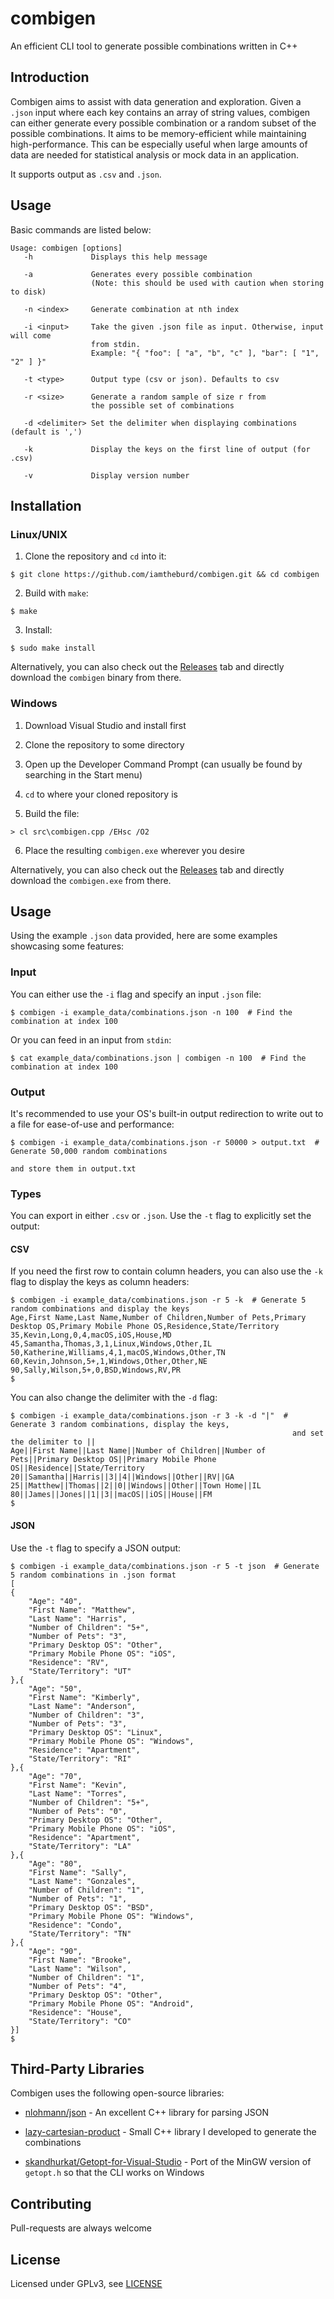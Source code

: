 # combigen
An efficient CLI tool to generate possible combinations written in C++

## Introduction
Combigen aims to assist with data generation and exploration. Given a `.json` input where each key contains an array of string values, combigen can either generate every possible combination or a random subset of the possible combinations. It aims to be memory-efficient while maintaining high-performance. This can be especially useful when large amounts of data are needed for statistical analysis or mock data in an application.

It supports output as `.csv` and `.json`.

## Usage

Basic commands are listed below:


```
Usage: combigen [options]
   -h             Displays this help message

   -a             Generates every possible combination
                  (Note: this should be used with caution when storing to disk)

   -n <index>     Generate combination at nth index

   -i <input>     Take the given .json file as input. Otherwise, input will come
                  from stdin.
                  Example: "{ "foo": [ "a", "b", "c" ], "bar": [ "1", "2" ] }"

   -t <type>      Output type (csv or json). Defaults to csv

   -r <size>      Generate a random sample of size r from
                  the possible set of combinations

   -d <delimiter> Set the delimiter when displaying combinations (default is ',')

   -k             Display the keys on the first line of output (for .csv)

   -v             Display version number
```

## Installation


### Linux/UNIX

1. Clone the repository and `cd` into it:

```
$ git clone https://github.com/iamtheburd/combigen.git && cd combigen
```

2. Build with `make`:

```
$ make
```

3. Install:

```
$ sudo make install
```

Alternatively, you can also check out the [Releases](https://github.com/iamtheburd/combigen/releases) tab and directly download the `combigen` binary from there.

### Windows


1. Download Visual Studio and install first

2. Clone the repository to some directory

3. Open up the Developer Command Prompt (can usually be found by searching in the Start menu)

4. `cd` to where your cloned repository is

5. Build the file:

```
> cl src\combigen.cpp /EHsc /O2
```

6. Place the resulting `combigen.exe` wherever you desire

Alternatively, you can also check out the [Releases](https://github.com/iamtheburd/combigen/releases) tab and directly download the `combigen.exe` from there.

## Usage

Using the example `.json` data provided, here are some examples showcasing some features:

### Input

You can either use the `-i` flag and specify an input `.json` file:


```
$ combigen -i example_data/combinations.json -n 100  # Find the combination at index 100
```

Or you can feed in an input from `stdin`:


```
$ cat example_data/combinations.json | combigen -n 100  # Find the combination at index 100
```


### Output

It's recommended to use your OS's built-in output redirection to write out to a file for ease-of-use and performance:

```
$ combigen -i example_data/combinations.json -r 50000 > output.txt  # Generate 50,000 random combinations
                                                                      and store them in output.txt
```


### Types

You can export in either `.csv` or `.json`. Use the `-t` flag to explicitly set the output:

#### CSV

If you need the first row to contain column headers, you can also use the `-k` flag to display the keys as column headers:


```
$ combigen -i example_data/combinations.json -r 5 -k  # Generate 5 random combinations and display the keys
Age,First Name,Last Name,Number of Children,Number of Pets,Primary Desktop OS,Primary Mobile Phone OS,Residence,State/Territory
35,Kevin,Long,0,4,macOS,iOS,House,MD
45,Samantha,Thomas,3,1,Linux,Windows,Other,IL
50,Katherine,Williams,4,1,macOS,Windows,Other,TN
60,Kevin,Johnson,5+,1,Windows,Other,Other,NE
90,Sally,Wilson,5+,0,BSD,Windows,RV,PR
$
```

You can also change the delimiter with the `-d` flag:

```
$ combigen -i example_data/combinations.json -r 3 -k -d "|"  # Generate 3 random combinations, display the keys,
                                                               and set the delimiter to ||
Age||First Name||Last Name||Number of Children||Number of Pets||Primary Desktop OS||Primary Mobile Phone OS||Residence||State/Territory
20||Samantha||Harris||3||4||Windows||Other||RV||GA
25||Matthew||Thomas||2||0||Windows||Other||Town Home||IL
80||James||Jones||1||3||macOS||iOS||House||FM
$                                                               
```

#### JSON

Use the `-t` flag to specify a JSON output:


```
$ combigen -i example_data/combinations.json -r 5 -t json  # Generate 5 random combinations in .json format
[
{
    "Age": "40",
    "First Name": "Matthew",
    "Last Name": "Harris",
    "Number of Children": "5+",
    "Number of Pets": "3",
    "Primary Desktop OS": "Other",
    "Primary Mobile Phone OS": "iOS",
    "Residence": "RV",
    "State/Territory": "UT"
},{
    "Age": "50",
    "First Name": "Kimberly",
    "Last Name": "Anderson",
    "Number of Children": "3",
    "Number of Pets": "3",
    "Primary Desktop OS": "Linux",
    "Primary Mobile Phone OS": "Windows",
    "Residence": "Apartment",
    "State/Territory": "RI"
},{
    "Age": "70",
    "First Name": "Kevin",
    "Last Name": "Torres",
    "Number of Children": "5+",
    "Number of Pets": "0",
    "Primary Desktop OS": "Other",
    "Primary Mobile Phone OS": "iOS",
    "Residence": "Apartment",
    "State/Territory": "LA"
},{
    "Age": "80",
    "First Name": "Sally",
    "Last Name": "Gonzales",
    "Number of Children": "1",
    "Number of Pets": "1",
    "Primary Desktop OS": "BSD",
    "Primary Mobile Phone OS": "Windows",
    "Residence": "Condo",
    "State/Territory": "TN"
},{
    "Age": "90",
    "First Name": "Brooke",
    "Last Name": "Wilson",
    "Number of Children": "1",
    "Number of Pets": "4",
    "Primary Desktop OS": "Other",
    "Primary Mobile Phone OS": "Android",
    "Residence": "House",
    "State/Territory": "CO"
}]
$
```


## Third-Party Libraries

Combigen uses the following open-source libraries:

* [nlohmann/json](https://github.com/nlohmann/json) - An excellent C++ library for parsing JSON

* [lazy-cartesian-product](https://github.com/iamtheburd/lazy-cartesian-product) - Small C++ library I developed to generate the combinations

* [skandhurkat/Getopt-for-Visual-Studio](https://github.com/skandhurkat/Getopt-for-Visual-Studio) - Port of the MinGW version of `getopt.h` so that the CLI works on Windows


## Contributing
Pull-requests are always welcome

## License
Licensed under GPLv3, see [LICENSE](https://github.com/iamtheburd/blob/master/LICENSE)

